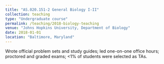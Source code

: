 ```yaml
---
title: "AS.020.151-2 General Biology I-II"
collection: teaching
type: "Undergraduate course"
permalink: /teaching/2018-biology-teaching
venue: "Johns Hopkins University, Department of Biology"
date: 2018-01-01
location: "Baltimore, Maryland"
---
```


Wrote official problem sets and study guides; led one-on-one office hours; proctored and graded exams; <1% of students were selected as TAs.